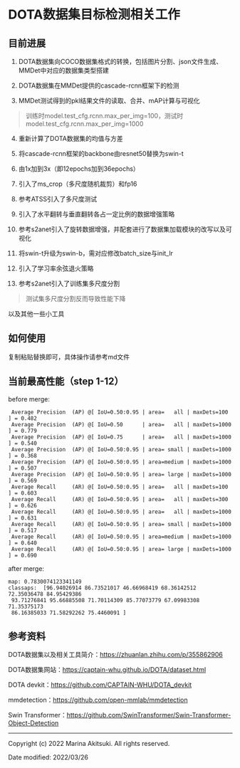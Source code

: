# DOTA数据集目标检测相关工作

## 目前进展

1.  DOTA数据集向COCO数据集格式的转换，包括图片分割、json文件生成、MMDet中对应的数据集类型搭建

2.  DOTA数据集在MMDet提供的cascade-rcnn框架下的检测

3.  MMDet测试得到的pkl结果文件的读取、合并、mAP计算与可视化

> 训练时model.test_cfg.rcnn.max_per_img=100，测试时model.test_cfg.rcnn.max_per_img=1000

4.  重新计算了DOTA数据集的均值与方差

5.  将cascade-rcnn框架的backbone由resnet50替换为swin-t

6.  由1x加到3x（即12epochs加到36epochs）

7.  引入了ms_crop（多尺度随机裁剪）和fp16

8.  参考ATSS引入了多尺度测试

9.  引入了水平翻转与垂直翻转各占一定比例的数据增强策略

10. 参考s2anet引入了旋转数据增强，并配套进行了数据集加载模块的改写以及可视化

11. 将swin-t升级为swin-b，需对应修改batch_size与init_lr

12. 引入了学习率余弦退火策略

13. 参考s2anet引入了训练集多尺度分割

> 测试集多尺度分割反而导致性能下降

以及其他一些小工具

## 如何使用

复制粘贴替换即可，具体操作请参考md文件

## 当前最高性能（step 1-12）

before merge:

```
 Average Precision  (AP) @[ IoU=0.50:0.95 | area=   all | maxDets=100 ] = 0.482
 Average Precision  (AP) @[ IoU=0.50      | area=   all | maxDets=1000 ] = 0.779
 Average Precision  (AP) @[ IoU=0.75      | area=   all | maxDets=1000 ] = 0.540
 Average Precision  (AP) @[ IoU=0.50:0.95 | area= small | maxDets=1000 ] = 0.368
 Average Precision  (AP) @[ IoU=0.50:0.95 | area=medium | maxDets=1000 ] = 0.507
 Average Precision  (AP) @[ IoU=0.50:0.95 | area= large | maxDets=1000 ] = 0.569
 Average Recall     (AR) @[ IoU=0.50:0.95 | area=   all | maxDets=100 ] = 0.603
 Average Recall     (AR) @[ IoU=0.50:0.95 | area=   all | maxDets=300 ] = 0.626
 Average Recall     (AR) @[ IoU=0.50:0.95 | area=   all | maxDets=1000 ] = 0.631
 Average Recall     (AR) @[ IoU=0.50:0.95 | area= small | maxDets=1000 ] = 0.517
 Average Recall     (AR) @[ IoU=0.50:0.95 | area=medium | maxDets=1000 ] = 0.640
 Average Recall     (AR) @[ IoU=0.50:0.95 | area= large | maxDets=1000 ] = 0.690
```

after merge:

```
map: 0.7830074123341149
classaps:  [96.94026914 86.73521017 46.66968419 68.36142512 72.35036478 84.95429386
 93.71276841 95.66885508 71.70114309 85.77073779 67.09983308 71.35375173
 86.16385033 71.58292262 75.4460091 ]
```

## 参考资料

DOTA数据集以及相关工具简介：https://zhuanlan.zhihu.com/p/355862906

DOTA数据集网站：https://captain-whu.github.io/DOTA/dataset.html

DOTA devkit：https://github.com/CAPTAIN-WHU/DOTA_devkit

mmdetection：https://github.com/open-mmlab/mmdetection

Swin Transformer：https://github.com/SwinTransformer/Swin-Transformer-Object-Detection

-----

Copyright (c) 2022 Marina Akitsuki. All rights reserved.

Date modified: 2022/03/26

